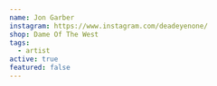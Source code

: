 ```yaml
---
name: Jon Garber
instagram: https://www.instagram.com/deadeyenone/
shop: Dame Of The West
tags:
  - artist
active: true
featured: false
---
```

